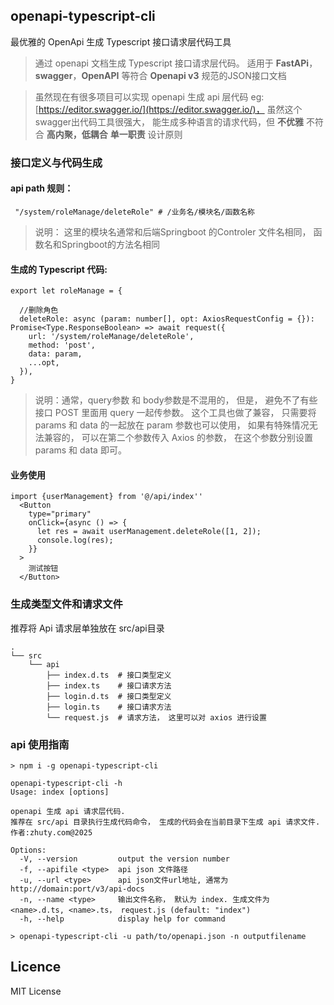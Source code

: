## openapi-typescript-cli
最优雅的 OpenApi 生成 Typescript 接口请求层代码工具
> 通过 openapi 文档生成 Typescript 接口请求层代码。 适用于 __FastAPi__， __swagger__，__OpenAPI__ 等符合 __Openapi v3__ 规范的JSON接口文档


>  虽然现在有很多项目可以实现 openapi 生成 api 层代码
  eg: [https://editor.swagger.io/](https://editor.swagger.io/)， 虽然这个swagger出代码工具很强大， 能生成多种语言的请求代码，但 __不优雅__  不符合 __高内聚，低耦合__ __单一职责__ 设计原则


### 接口定义与代码生成

#### api path 规则：
```
 "/system/roleManage/deleteRole" # /业务名/模块名/函数名称
```
> 说明： 这里的模块名通常和后端Springboot 的Controler 文件名相同， 函数名和Springboot的方法名相同

#### 生成的 Typescript 代码: 
```(typescript)
export let roleManage = {

  //删除角色
  deleteRole: async (param: number[], opt: AxiosRequestConfig = {}): Promise<Type.ResponseBoolean> => await request({
    url: '/system/roleManage/deleteRole',
    method: 'post',
    data: param,
    ...opt,
  }),
}
```
> 说明：通常，query参数 和 body参数是不混用的， 但是， 避免不了有些接口 POST 里面用 query 一起传参数。 这个工具也做了兼容， 只需要将 params 和 data 的一起放在 param 参数也可以使用， 如果有特殊情况无法兼容的， 可以在第二个参数传入 Axios 的参数， 在这个参数分别设置 params 和 data 即可。


#### 业务使用
```
import {userManagement} from '@/api/index''
  <Button
    type="primary"
    onClick={async () => {
      let res = await userManagement.deleteRole([1, 2]);
      console.log(res);
    }}
  >
    测试按钮
  </Button>
```


### 生成类型文件和请求文件
推荐将 Api 请求层单独放在 src/api目录

```
.
└── src
    └── api
        ├── index.d.ts  # 接口类型定义
        ├── index.ts    # 接口请求方法
        ├── login.d.ts  # 接口类型定义
        ├── login.ts    # 接口请求方法
        └── request.js  # 请求方法， 这里可以对 axios 进行设置 

```



### api 使用指南

```
> npm i -g openapi-typescript-cli

```

```
openapi-typescript-cli -h
Usage: index [options]

openapi 生成 api 请求层代码.
推荐在 src/api 目录执行生成代码命令， 生成的代码会在当前目录下生成 api 请求文件.
作者:zhuty.com@2025

Options:
  -V, --version         output the version number
  -f, --apifile <type>  api json 文件路径
  -u, --url <type>      api json文件url地址, 通常为 http://domain:port/v3/api-docs
  -n, --name <type>     输出文件名称， 默认为 index. 生成文件为 <name>.d.ts, <name>.ts， request.js (default: "index")
  -h, --help            display help for command
```
```
> openapi-typescript-cli -u path/to/openapi.json -n outputfilename
```

## Licence
MIT License